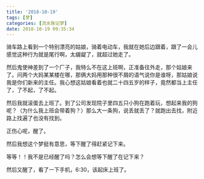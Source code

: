```yaml
---
title: '2018-10-19'
tags: [梦]
categories: [流水账记梦]
date: 2018-10-19 09:35:34
---
```

骑车路上看到一个特别漂亮的姑娘，骑着电动车，我就在她后边跟着，跟了一会儿感觉这种行为就是尾行啊，太龌龊了，就超过她走了。
<!--more-->
然后鬼使神差到了一个厂子，我特么不在这上班啊，正准备往外走，那个姑娘来了。问两个大妈某某楼在哪，那俩大妈用那种很不屑的语气说你是谁呀，那姑娘说我是你们新来的主任。我心想这姑娘看着也就二十四五岁的样子，竟然都当上主任了，了不起，了不起。

然后我就滚蛋去上班了。到了公司发现院子里四五只小狗在跑着玩，想起来我的狗呢？（为什么我上班会带着狗？）那么大一条狗，说丢就丢了？就跑出去找，附近路上找遍了也没有找到。

正伤心呢，醒了。

然后我想这个梦挺有意思，等下醒了得赶紧记下来。

等等！！我不是已经醒了吗？怎么会想等下醒了在记下来？

然后又醒了，看了一下手机，6:30，该起床上班了。
